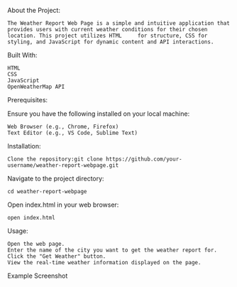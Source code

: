 

About the Project:

    The Weather Report Web Page is a simple and intuitive application that provides users with current weather conditions for their chosen location. This project utilizes HTML     for structure, CSS for styling, and JavaScript for dynamic content and API interactions.

Built With:

    HTML
    CSS
    JavaScript
    OpenWeatherMap API 

Prerequisites:

Ensure you have the following installed on your local machine:

    Web Browser (e.g., Chrome, Firefox)
    Text Editor (e.g., VS Code, Sublime Text)

Installation:

    Clone the repository:git clone https://github.com/your-username/weather-report-webpage.git

Navigate to the project directory: 
    
    cd weather-report-webpage

Open index.html in your web browser:

    open index.html
Usage:

    Open the web page.
    Enter the name of the city you want to get the weather report for.
    Click the "Get Weather" button.
    View the real-time weather information displayed on the page.
Example Screenshot




